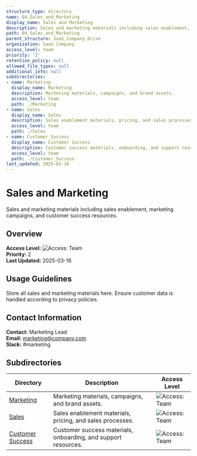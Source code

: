 ```yaml
---
structure_type: directory
name: 04_Sales_and_Marketing
display_name: Sales and Marketing
description: Sales and marketing materials including sales enablement, marketing campaigns, and customer success resources.
path: 04_Sales_and_Marketing
parent_structure: SaaS_Company_Drive
organization: SaaS Company
access_level: team
priority: '2'
retention_policy: null
allowed_file_types: null
additional_info: null
subdirectories:
- name: Marketing
  display_name: Marketing
  description: Marketing materials, campaigns, and brand assets.
  access_level: team
  path: ./Marketing
- name: Sales
  display_name: Sales
  description: Sales enablement materials, pricing, and sales processes.
  access_level: team
  path: ./Sales
- name: Customer_Success
  display_name: Customer Success
  description: Customer success materials, onboarding, and support resources.
  access_level: team
  path: ./Customer_Success
last_updated: 2025-03-16
---
```


# Sales and Marketing

Sales and marketing materials including sales enablement, marketing campaigns, and customer success resources.

## Overview

**Access Level:** ![Access: Team](https://img.shields.io/badge/Access-Team-blue)  
**Priority:** 2  
**Last Updated:** 2025-03-16  

## Usage Guidelines

Store all sales and marketing materials here. Ensure customer data is handled according to privacy policies.


## Contact Information

**Contact:** Marketing Lead  
**Email:** marketing@company.com  
**Slack:** #marketing  

## Subdirectories

| Directory | Description | Access Level |
|-----------|-------------|--------------|
| [Marketing](./Marketing/) | Marketing materials, campaigns, and brand assets. | ![Access: Team](https://img.shields.io/badge/Access-Team-blue) |
| [Sales](./Sales/) | Sales enablement materials, pricing, and sales processes. | ![Access: Team](https://img.shields.io/badge/Access-Team-blue) |
| [Customer Success](./Customer_Success/) | Customer success materials, onboarding, and support resources. | ![Access: Team](https://img.shields.io/badge/Access-Team-blue) |
